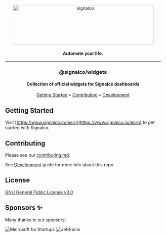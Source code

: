<p align="center">
  <a href="#">
    <img height="128" width="455" alt="signalco" src="https://raw.githubusercontent.com/signalco-io/signalco/main/public/images/logo-ghtheme-128x455.png">
  </a>
</p>
<h4 align="center">Automate your life.</h4>

<hr />

<h3 align="center">@signalco/widgets</h3>

<h4 align="center">Collection of official widgets for Signalco dashboards</h4>

<p align="center">
  <a href="#getting-started">Getting Started</a> •
  <a href="#contributing">Contributing</a> •
  <a href="#development">Development</a>
</p>

## Getting Started

Visit [https://www.signalco.io/learn](https://www.signalco.io/learn) to get started with Signalco.

## Contributing

Please see our [contributing.md](/CONTRIBUTING.md).

See [Development](/DEVELOPMENT.md) guide for more info about this repo.

## License

[GNU General Public License v3.0](LICENSE)

## Sponsors ✨

Many thanks to our sponsors!

![Microsoft for Startups](https://github.com/signalco-io/signalco/blob/main/docs/ms_startups.png)
![JetBrains](https://github.com/signalco-io/signalco/blob/main/docs/jb_beam.png)
